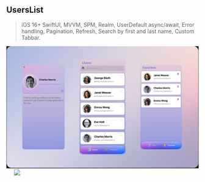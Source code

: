 ## UsersList

> iOS 16+ SwiftUI, MVVM, SPM, Realm, UserDefault async/await, Error handling, Pagination, Refresh, Search by first and last name, Custom Tabbar.

<img src="https://github.com/glbrom/glbrom/blob/768c03a40f1925512a0538c4a19ad0c227ec0ccf/images/UserList.png" width="620">&nbsp;&nbsp;&nbsp;&nbsp;&nbsp;<img src="https://github.com/glbrom/glbrom/blob/b092bf78a6a15b393b83a00dff7f76afceb34b86/AppSimulation/UserList.gif" width="180">
